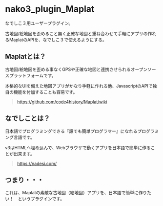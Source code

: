 # nako3_plugin_Maplat
なでしこ３用ユーザープラグイン。

古地図/絵地図を歪めること無く正確な地図と重ね合わせて手軽にアプリの作れるMaplatのAPIを、なでしこ３で使えるようにする。

## Maplatとは？
古地図/絵地図を歪める事なくGPSや正確な地図と連携させられるオープンソースプラットフォームです。

本格的なUIを備えた地図アプリがかなり手軽に作れる他、JavascriptのAPIで独自の機能を付加することも容易です。

> https://github.com/code4history/Maplat/wiki

## なでしことは？
日本語でプログラミングできる『誰でも簡単プログラマー』になれるプログラミング言語です。

v3はHTMLへ埋め込んで、Webブラウザで動くアプリを日本語で簡単に作ることが出来ます。

> https://nadesi.com/

## つまり・・・
これは、Maplatの素敵な古地図（絵地図）アプリを、日本語で簡単に作りたい！　というプラグインです。
